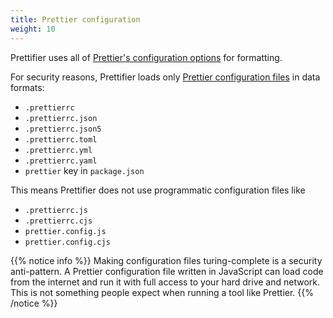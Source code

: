 ```yaml
---
title: Prettier configuration
weight: 10
---
```


Prettifier uses all of
[Prettier's configuration options](https://prettier.io/docs/en/options.html) for
formatting.

For security reasons, Prettifier loads only
[Prettier configuration files](https://prettier.io/docs/en/configuration.html)
in data formats:

- `.prettierrc`
- `.prettierrc.json`
- `.prettierrc.json5`
- `.prettierrc.toml`
- `.prettierrc.yml`
- `.prettierrc.yaml`
- `prettier` key in `package.json`

This means Prettifier does not use programmatic configuration files like

- `.prettierrc.js`
- `.prettierrc.cjs`
- `prettier.config.js`
- `prettier.config.cjs`

{{% notice info %}} Making configuration files turing-complete is a security
anti-pattern. A Prettier configuration file written in JavaScript can load code
from the internet and run it with full access to your hard drive and network.
This is not something people expect when running a tool like Prettier.
{{% /notice %}}
